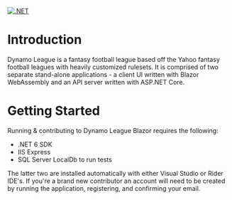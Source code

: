[![.NET](https://github.com/benjaminsampica/DynamoLeagueBlazor/actions/workflows/dotnet.yml/badge.svg)](https://github.com/benjaminsampica/DynamoLeagueBlazor/actions/workflows/dotnet.yml)

# Introduction

Dynamo League is a fantasy football league based off the Yahoo fantasy football leagues with heavily customized rulesets. 
It is comprised of two separate stand-alone applications - a client UI written with Blazor WebAssembly and an API server written with ASP.NET Core.

# Getting Started

Running & contributing to Dynamo League Blazor requires the following:

- .NET 6 SDK
- IIS Express
- SQL Server LocalDb to run tests

The latter two are installed automatically with either Visual Studio or Rider IDE's. 
If you're a brand new contributor an account will need to be created by running the application, registering, and confirming your email.
